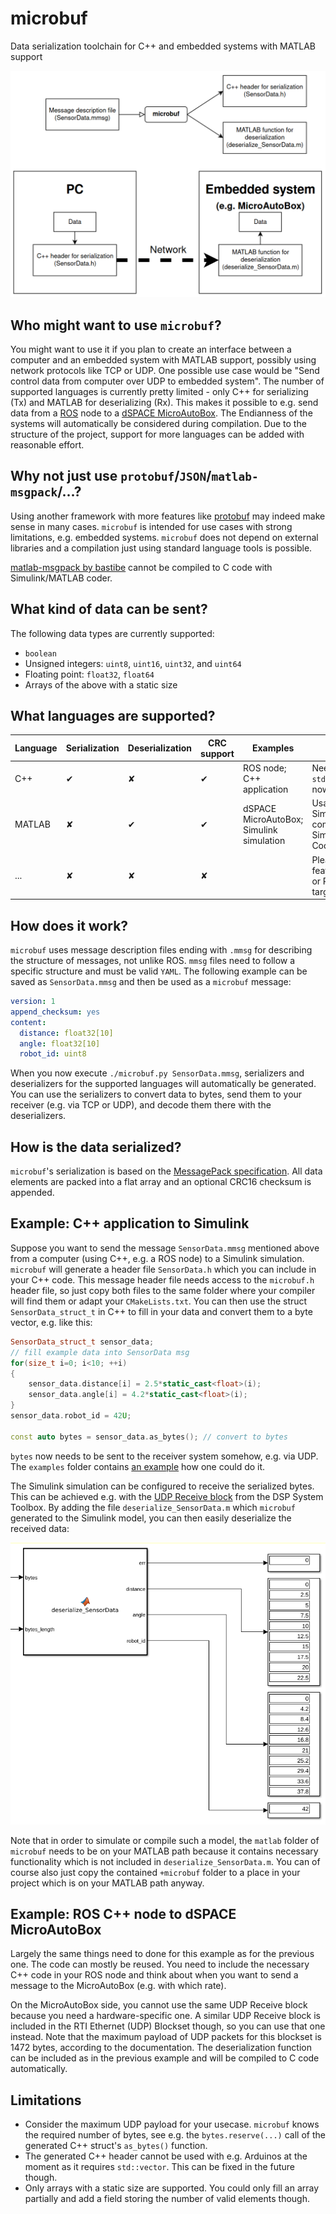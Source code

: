 # microbuf
Data serialization toolchain for C++ and embedded systems with MATLAB support

![Usage of microbuf](doc/microbuf-principle.png)

## Who might want to use `microbuf`?
You might want to use it if you plan to create an interface between a computer and an embedded system with MATLAB support, possibly using network protocols like TCP or UDP. 
One possible use case would be "Send control data from computer over UDP to embedded system". 
The number of supported languages is currently pretty limited - only C++ for serializing (Tx) and MATLAB for deserializing (Rx). 
This makes it possible to e.g. send data from a [ROS](https://www.ros.org/) node to a [dSPACE MicroAutoBox](https://www.dspace.com/en/inc/home/products/hw/micautob/microautobox2.cfm).
The Endianness of the systems will automatically be considered during compilation.
Due to the structure of the project, support for more languages can be added with reasonable effort.

## Why not just use `protobuf`/`JSON`/`matlab-msgpack`/...?
Using another framework with more features like [protobuf](https://github.com/protocolbuffers/protobuf) may indeed make sense in many cases.
`microbuf` is intended for use cases with strong limitations, e.g. embedded systems.
`microbuf` does not depend on external libraries and a compilation just using standard language tools
is possible.

[matlab-msgpack by bastibe](https://github.com/bastibe/matlab-msgpack) cannot be compiled to C code with Simulink/MATLAB coder.

## What kind of data can be sent?
The following data types are currently supported:
 - `boolean`
 - Unsigned integers: `uint8`, `uint16`, `uint32`, and `uint64`
 - Floating point: `float32`, `float64`
 - Arrays of the above with a static size
 
## What languages are supported?

| Language | Serialization | Deserialization | CRC support | Examples | Notes |
|---|---|---|---|---|---|
| C++ | ✔ | ✘ | ✔ | ROS node; C++ application | Needs `std::vector` right now |
| MATLAB | ✘ | ✔ | ✔ | dSPACE MicroAutoBox; Simulink simulation | Usable in Simulink; compiles with Simulink/MATLAB Coder |
| ... | ✘ | ✘ | ✘ | | Please open a feature request or PR for new target languages |

## How does it work?
`microbuf` uses message description files ending with `.mmsg` for describing the structure
of messages, not unlike ROS. 
`mmsg` files need to follow a specific structure and must be valid `YAML`. 
The following example can be saved as `SensorData.mmsg` and then be used as a `microbuf` message:

```yaml
version: 1
append_checksum: yes
content:
  distance: float32[10]
  angle: float32[10]
  robot_id: uint8
```

When you now execute `./microbuf.py SensorData.mmsg`, serializers and deserializers for the supported languages will automatically be generated.
You can use the serializers to convert data to bytes, send them to your receiver (e.g. via TCP or UDP), and decode them there with the deserializers.

## How is the data serialized?
`microbuf`'s serialization is based on the 
[MessagePack specification](https://github.com/msgpack/msgpack/blob/master/spec.md).
All data elements are packed into a flat array and an optional CRC16 checksum is appended.

## Example: C++ application to Simulink
Suppose you want to send the message `SensorData.mmsg` mentioned above from a computer (using C++, e.g. a ROS node) to a Simulink simulation.
`microbuf` will generate a header file `SensorData.h` which you can include in your C++ code.
This message header file needs access to the `microbuf.h` header file, so just copy both files to the same folder where your compiler will find them or adapt your `CMakeLists.txt`.
You can then use the struct `SensorData_struct_t` in C++ to fill in your data and convert them to a byte vector, e.g. like this:

```cpp
SensorData_struct_t sensor_data;
// fill example data into SensorData msg
for(size_t i=0; i<10; ++i)
{
    sensor_data.distance[i] = 2.5*static_cast<float>(i);
    sensor_data.angle[i] = 4.2*static_cast<float>(i);
}
sensor_data.robot_id = 42U;

const auto bytes = sensor_data.as_bytes(); // convert to bytes
```

`bytes` now needs to be sent to the receiver system somehow, e.g. via UDP. 
The `examples` folder contains [an example](examples/cpp_to_simulink_via_udp/udp_sender.cpp) how one could do it.

The Simulink simulation can be configured to receive the serialized bytes.
This can be achieved e.g. with the [UDP Receive block](https://www.mathworks.com/help/dsp/ref/udpreceive.html) from the DSP System Toolbox.
By adding the file `deserialize_SensorData.m` which `microbuf` generated to the Simulink model, you can then easily deserialize the received data:

![Simulink deserialization](doc/simulink-deserialization.png)

Note that in order to simulate or compile such a model, the `matlab` folder of `microbuf` needs to be on your MATLAB path because it contains necessary functionality which is not included in `deserialize_SensorData.m`.
You can of course also just copy the contained `+microbuf` folder to a place in your project which is on your MATLAB path anyway. 

## Example: ROS C++ node to dSPACE MicroAutoBox
Largely the same things need to done for this example as for the previous one.
The code can mostly be reused.
You need to include the necessary C++ code in your ROS node and think about when you want to send a message to the MicroAutoBox (e.g. with which rate).

On the MicroAutoBox side, you cannot use the same UDP Receive block because you need a hardware-specific one. 
A similar UDP Receive block is included in the RTI Ethernet (UDP) Blockset though, so you can use that one instead.
Note that the maximum payload of UDP packets for this blockset is 1472 bytes, according to the documentation.
The deserialization function can be included as in the previous example and will be compiled to C code automatically.

## Limitations

- Consider the maximum UDP payload for your usecase. `microbuf` knows the required number of bytes, see e.g. the `bytes.reserve(...)` call of the generated C++ struct's `as_bytes()` function.
- The generated C++ header cannot be used with e.g. Arduinos at the moment as it requires `std::vector`. This can be fixed in the future though.
- Only arrays with a static size are supported. You could only fill an array partially and add a field storing the number of valid elements though.